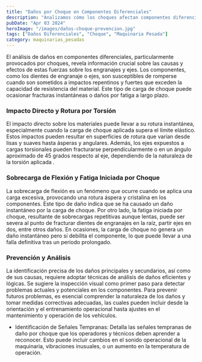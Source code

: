 ```yaml
---
title: "Daños por Choque en Componentes Diferenciales"
description: "Analizamos cómo los choques afectan componentes diferenciales, causando desde fracturas instantáneas hasta fatiga"
pubDate: "Apr 03 2024"
heroImage: "/images/daños-choque-prevencion.jpg"
tags: ["Daños Diferenciales", "Choque", "Maquinaria Pesada"]
category: maquinarias_pesadas
---
```


El análisis de daños en componentes diferenciales, particularmente provocados por choques, revela información crucial sobre las causas y efectos de estas fuerzas sobre los engranajes y ejes. Los componentes, como los dientes de engranaje o ejes, son susceptibles de romperse cuando son sometidos a impactos repentinos y fuertes que exceden la capacidad de resistencia del material. Este tipo de carga de choque puede ocasionar fracturas instantáneas o daños por fatiga a largo plazo.

### Impacto Directo y Rotura por Torsión

El impacto directo sobre los materiales puede llevar a su rotura instantánea, especialmente cuando la carga de choque aplicada supera el límite elástico. Estos impactos pueden resultar en superficies de rotura que varían desde lisas y suaves hasta ásperas y angulares. Además, los ejes expuestos a cargas torsionales pueden fracturarse perpendicularmente o en un ángulo aproximado de 45 grados respecto al eje, dependiendo de la naturaleza de la torsión aplicada .

### Sobrecarga de Flexión y Fatiga Iniciada por Choque

La sobrecarga de flexión es un fenómeno que ocurre cuando se aplica una carga excesiva, provocando una rotura áspera y cristalina en los componentes. Este tipo de daño indica que se ha causado un daño instantáneo por la carga de choque. Por otro lado, la fatiga iniciada por choque, resultante de sobrecargas repetitivas aunque lentas, puede ser severa al punto de fracturar dientes de engranajes en la raíz, partir ejes en dos, entre otros daños. En ocasiones, la carga de choque no genera un daño instantáneo pero sí debilita el componente, lo que puede llevar a una falla definitiva tras un período prolongado.

### Prevención y Análisis

La identificación precisa de los daños principales y secundarios, así como de sus causas, requiere adoptar técnicas de análisis de daños eficientes y lógicas. Se sugiere la inspección visual como primer paso para detectar problemas actuales y potenciales en los componentes. Para prevenir futuros problemas, es esencial comprender la naturaleza de los daños y tomar medidas correctivas adecuadas, las cuales pueden incluir desde la orientación y el entrenamiento operacional hasta ajustes en el mantenimiento y operación de los vehículos.

- Identificación de Señales Tempranas: Detalla las señales tempranas de daño por choque que los operadores y técnicos deben aprender a reconocer. Esto puede incluir cambios en el sonido operacional de la maquinaria, vibraciones inusuales, o un aumento en la temperatura de operación.
